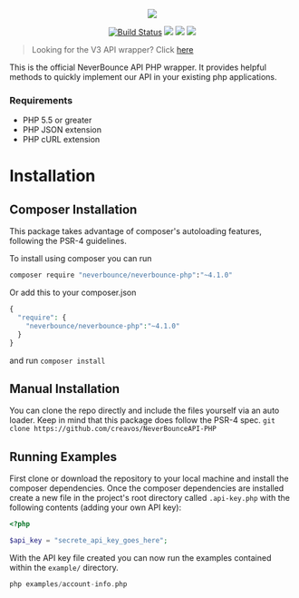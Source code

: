 <p align="center"><img src="https://neverbounce-marketing.s3.amazonaws.com/neverbounce_color_600px.png"></p>

<p align="center">
<a href="https://travis-ci.org/NeverBounce/NeverBounceAPI-PHP"><img src="https://travis-ci.org/NeverBounce/NeverBounceAPI-PHP.svg" alt="Build Status"></a>
<a href="https://codeclimate.com/github/NeverBounce/NeverBounceAPI-PHP"><img src="https://codeclimate.com/github/NeverBounce/NeverBounceAPI-PHP/badges/gpa.svg" /></a>
<a href="https://packagist.org/packages/neverbounce/neverbounce-php"><img src="https://img.shields.io/packagist/v/neverbounce/neverbounce-php.svg" /></a>
<a href="https://packagist.org/packages/neverbounce/neverbounce-php"><img src="https://img.shields.io/packagist/dm/neverbounce/neverbounce-php.svg" /></a>
</p>

> Looking for the V3 API wrapper? Click [here](https://github.com/NeverBounce/NeverBounceAPI-PHP/tree/v3)

This is the official NeverBounce API PHP wrapper. It provides helpful methods to quickly implement our API in your existing php applications.

### Requirements
* PHP 5.5 or greater
* PHP JSON extension
* PHP cURL extension

Installation
============
Composer Installation
---
This package takes advantage of composer's autoloading features, following the PSR-4 guidelines.

To install using composer you can run
``` bash
composer require "neverbounce/neverbounce-php":"~4.1.0"
```

Or add this to your composer.json
``` php
{
  "require": {
    "neverbounce/neverbounce-php":"~4.1.0"
  }
}
```
and run `composer install`

Manual Installation
---
You can clone the repo directly and include the files yourself via an auto loader. Keep in mind that this package does follow the PSR-4 spec.
```git clone https://github.com/creavos/NeverBounceAPI-PHP```

Running Examples
---

First clone or download the repository to your local machine and install the composer dependencies. Once the composer dependencies are installed create a new file in the project's root directory called `.api-key.php` with the following contents (adding your own API key):

```php
<?php

$api_key = "secrete_api_key_goes_here";
``` 

With the API key file created you can now run the examples contained within the `example/` directory.

```php
php examples/account-info.php
```
